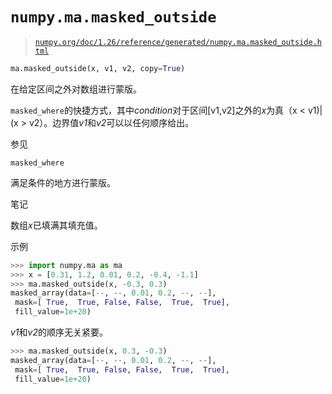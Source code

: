 # `numpy.ma.masked_outside`

> [`numpy.org/doc/1.26/reference/generated/numpy.ma.masked_outside.html`](https://numpy.org/doc/1.26/reference/generated/numpy.ma.masked_outside.html)

```py
ma.masked_outside(x, v1, v2, copy=True)
```

在给定区间之外对数组进行蒙版。

`masked_where`的快捷方式，其中*condition*对于区间[v1,v2]之外的*x*为真（x < v1)|(x > v2）。边界值*v1*和*v2*可以以任何顺序给出。

参见

`masked_where`

满足条件的地方进行蒙版。

笔记

数组*x*已填满其填充值。

示例

```py
>>> import numpy.ma as ma
>>> x = [0.31, 1.2, 0.01, 0.2, -0.4, -1.1]
>>> ma.masked_outside(x, -0.3, 0.3)
masked_array(data=[--, --, 0.01, 0.2, --, --],
 mask=[ True,  True, False, False,  True,  True],
 fill_value=1e+20) 
```

*v1*和*v2*的顺序无关紧要。

```py
>>> ma.masked_outside(x, 0.3, -0.3)
masked_array(data=[--, --, 0.01, 0.2, --, --],
 mask=[ True,  True, False, False,  True,  True],
 fill_value=1e+20) 
```
